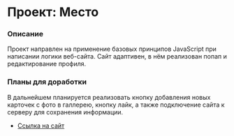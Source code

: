 # Проект: Место

### Описание

Проект направлен на применение базовых принципов JavaScript при написании логики веб-сайта. Сайт адаптивен, в нём реализован попап и редактирование профиля.

### Планы для доработки

В дальнейшем планируется реализовать кнопку добавления новых карточек с фото в галлерею, кнопку лайк, а также подключение сайта к серверу для сохранения информации.

* [Ссылка на сайт](https://stankena.github.io/mesto)

